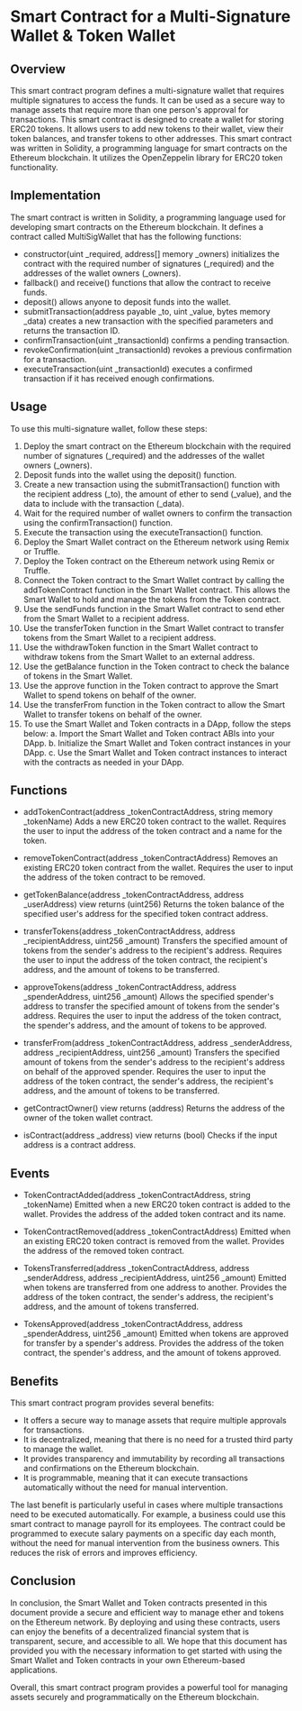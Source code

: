 # Smart Contract for a Multi-Signature Wallet & Token Wallet
## Overview
This smart contract program defines a multi-signature wallet that requires multiple signatures to access the funds. It can be used as a secure way to manage assets that require more than one person's approval for transactions.
This smart contract is designed to create a wallet for storing ERC20 tokens. It allows users to add new tokens to their wallet, view their token balances, and transfer tokens to other addresses.
This smart contract was written in Solidity, a programming language for smart contracts on the Ethereum blockchain. It utilizes the OpenZeppelin library for ERC20 token functionality.

## Implementation
The smart contract is written in Solidity, a programming language used for developing smart contracts on the Ethereum blockchain. It defines a contract called MultiSigWallet that has the following functions:

* constructor(uint _required, address[] memory _owners) initializes the contract with the required number of signatures (_required) and the addresses of the wallet owners (_owners).
* fallback() and receive() functions that allow the contract to receive funds.
* deposit() allows anyone to deposit funds into the wallet.
* submitTransaction(address payable _to, uint _value, bytes memory _data) creates a new transaction with the specified parameters and returns the transaction ID.
* confirmTransaction(uint _transactionId) confirms a pending transaction.
* revokeConfirmation(uint _transactionId) revokes a previous confirmation for a transaction.
* executeTransaction(uint _transactionId) executes a confirmed transaction if it has received enough confirmations.

## Usage
To use this multi-signature wallet, follow these steps:

1. Deploy the smart contract on the Ethereum blockchain with the required number of signatures (_required) and the addresses of the wallet owners (_owners).
2. Deposit funds into the wallet using the deposit() function.
3. Create a new transaction using the submitTransaction() function with the recipient address (_to), the amount of ether to send (_value), and the data to include with the transaction (_data).
4. Wait for the required number of wallet owners to confirm the transaction using the confirmTransaction() function.
5. Execute the transaction using the executeTransaction() function.
6. Deploy the Smart Wallet contract on the Ethereum network using Remix or Truffle.
7. Deploy the Token contract on the Ethereum network using Remix or Truffle.
8. Connect the Token contract to the Smart Wallet contract by calling the addTokenContract function in the Smart Wallet contract. This allows the Smart Wallet to hold and manage the tokens from the Token contract.
9. Use the sendFunds function in the Smart Wallet contract to send ether from the Smart Wallet to a recipient address.
10. Use the transferToken function in the Smart Wallet contract to transfer tokens from the Smart Wallet to a recipient address.
11. Use the withdrawToken function in the Smart Wallet contract to withdraw tokens from the Smart Wallet to an external address.
12. Use the getBalance function in the Token contract to check the balance of tokens in the Smart Wallet.
13. Use the approve function in the Token contract to approve the Smart Wallet to spend tokens on behalf of the owner.
14. Use the transferFrom function in the Token contract to allow the Smart Wallet to transfer tokens on behalf of the owner.
15. To use the Smart Wallet and Token contracts in a DApp, follow the steps below:
    a. Import the Smart Wallet and Token contract ABIs into your DApp.
    b. Initialize the Smart Wallet and Token contract instances in your DApp.
    c. Use the Smart Wallet and Token contract instances to interact with the contracts as needed in your DApp.

## Functions
* addTokenContract(address _tokenContractAddress, string memory _tokenName)
Adds a new ERC20 token contract to the wallet. Requires the user to input the address of the token contract and a name for the token.

* removeTokenContract(address _tokenContractAddress)
Removes an existing ERC20 token contract from the wallet. Requires the user to input the address of the token contract to be removed.

* getTokenBalance(address _tokenContractAddress, address _userAddress) view returns (uint256)
Returns the token balance of the specified user's address for the specified token contract address.

* transferTokens(address _tokenContractAddress, address _recipientAddress, uint256 _amount)
Transfers the specified amount of tokens from the sender's address to the recipient's address. Requires the user to input the address of the token contract, the recipient's address, and the amount of tokens to be transferred.

* approveTokens(address _tokenContractAddress, address _spenderAddress, uint256 _amount)
Allows the specified spender's address to transfer the specified amount of tokens from the sender's address. Requires the user to input the address of the token contract, the spender's address, and the amount of tokens to be approved.

* transferFrom(address _tokenContractAddress, address _senderAddress, address _recipientAddress, uint256 _amount)
Transfers the specified amount of tokens from the sender's address to the recipient's address on behalf of the approved spender. Requires the user to input the address of the token contract, the sender's address, the recipient's address, and the amount of tokens to be transferred.

* getContractOwner() view returns (address)
Returns the address of the owner of the token wallet contract.

* isContract(address _address) view returns (bool)
Checks if the input address is a contract address.

## Events
* TokenContractAdded(address _tokenContractAddress, string _tokenName)
Emitted when a new ERC20 token contract is added to the wallet. Provides the address of the added token contract and its name.

* TokenContractRemoved(address _tokenContractAddress)
Emitted when an existing ERC20 token contract is removed from the wallet. Provides the address of the removed token contract.

* TokensTransferred(address _tokenContractAddress, address _senderAddress, address _recipientAddress, uint256 _amount)
Emitted when tokens are transferred from one address to another. Provides the address of the token contract, the sender's address, the recipient's address, and the amount of tokens transferred.

* TokensApproved(address _tokenContractAddress, address _spenderAddress, uint256 _amount)
Emitted when tokens are approved for transfer by a spender's address. Provides the address of the token contract, the spender's address, and the amount of tokens approved.

## Benefits
This smart contract program provides several benefits:

* It offers a secure way to manage assets that require multiple approvals for transactions.
* It is decentralized, meaning that there is no need for a trusted third party to manage the wallet.
* It provides transparency and immutability by recording all transactions and confirmations on the Ethereum blockchain.
* It is programmable, meaning that it can execute transactions automatically without the need for manual intervention.

The last benefit is particularly useful in cases where multiple transactions need to be executed automatically. For example, a business could use this smart contract to manage payroll for its employees. The contract could be programmed to execute salary payments on a specific day each month, without the need for manual intervention from the business owners. This reduces the risk of errors and improves efficiency.

## Conclusion
In conclusion, the Smart Wallet and Token contracts presented in this document provide a secure and efficient way to manage ether and tokens on the Ethereum network. By deploying and using these contracts, users can enjoy the benefits of a decentralized financial system that is transparent, secure, and accessible to all. We hope that this document has provided you with the necessary information to get started with using the Smart Wallet and Token contracts in your own Ethereum-based applications.

Overall, this smart contract program provides a powerful tool for managing assets securely and programmatically on the Ethereum blockchain.


